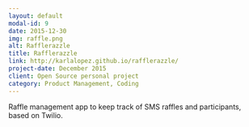 ```yaml
---
layout: default
modal-id: 9
date: 2015-12-30
img: raffle.png
alt: Rafflerazzle
title: Rafflerazzle
link: http://karlalopez.github.io/rafflerazzle/
project-date: December 2015
client: Open Source personal project
category: Product Management, Coding
---
```

Raffle management app to keep track of SMS raffles and participants, based on Twilio.


